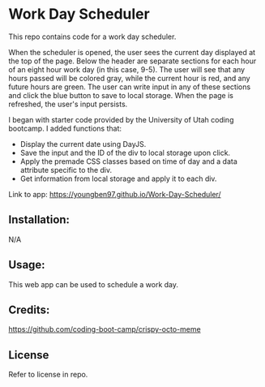 # Work Day Scheduler

This repo contains code for a work day scheduler.

When the scheduler is opened, the user sees the current day displayed at the top of the page. Below the header are separate sections for each hour of an eight hour work day (in this case, 9-5). The user will see that any hours passed will be colored gray, while the current hour is red, and any future hours are green. The user can write input in any of these sections and click the blue button to save to local storage. When the page is refreshed, the user's input persists.

I began with starter code provided by the University of Utah coding bootcamp. I added functions that:
 - Display the current date using DayJS.
 - Save the input and the ID of the div to local storage upon click.
 - Apply the premade CSS classes based on time of day and a data attribute specific to the div.
 - Get information from local storage and apply it to each div.

Link to app:
https://youngben97.github.io/Work-Day-Scheduler/

## Installation:
N/A

## Usage:
This web app can be used to schedule a work day.

## Credits:
https://github.com/coding-boot-camp/crispy-octo-meme

## License
Refer to license in repo.
